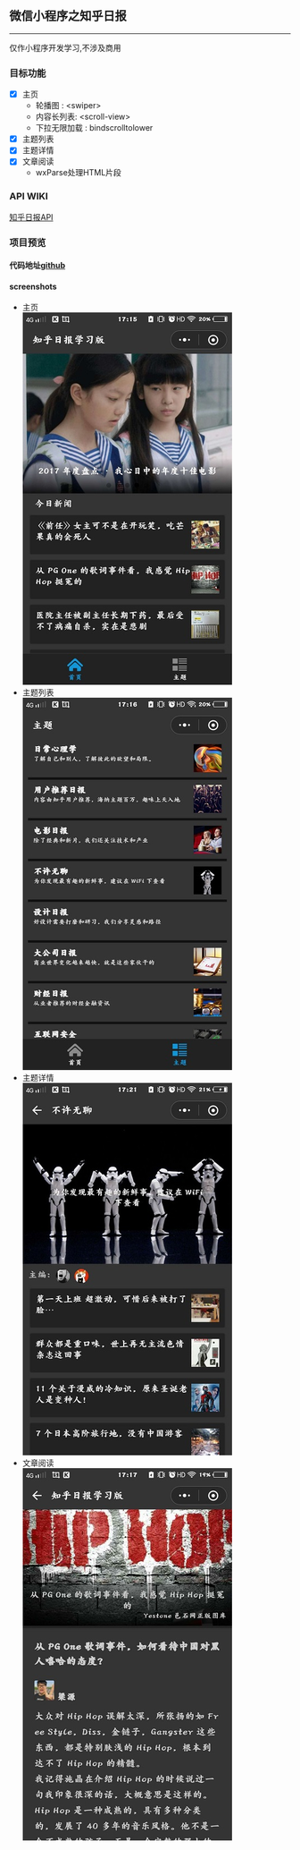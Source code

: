 ## 微信小程序之知乎日报
---
仅作小程序开发学习,不涉及商用

### 目标功能
- [X] 主页
    - 轮播图 : \<swiper\>
    - 内容长列表: \<scroll-view>
    - 下拉无限加载 : bindscrolltolower
- [X] 主题列表
- [X] 主题详情
- [X] 文章阅读
    - wxParse处理HTML片段

### API WIKI 
[知乎日报API](https://github.com/amumu233/zhihuDaily/wiki)

### 项目预览
#### 代码地址[github](https://github.com/amumu233/WeappZhihuDaily)
#### screenshots
- 主页    
![主页](./screenshots/home.jpg)
- 主题列表    
![主题列表](./screenshots/themeList.jpg)
- 主题详情     
![主题详情](./screenshots/themeDetail.jpg)
- 文章阅读    
![readPost](./screenshots/read.jpg)


